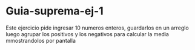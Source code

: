 # Guia-suprema-ej-1
Este ejercicio pide ingresar 10 numeros enteros, guardarlos en un arreglo luego agrupar los positivos y los negativos para calcular la media mmostrandolos por pantalla 
